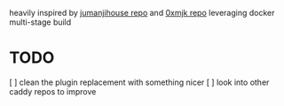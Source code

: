 heavily inspired by [jumanjihouse repo](https://github.com/jumanjihouse/docker-caddy)
and [0xmjk repo](https://github.com/0xmjk/alpine-caddy-server)
leveraging docker multi-stage build

# TODO

[ ] clean the plugin replacement with something nicer
[ ] look into other caddy repos to improve